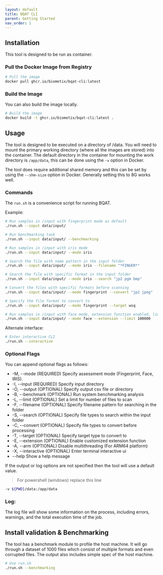 ```yaml
---
layout: default
title: BQAT CLI
parent: Getting Started
nav_order: 1
---
```


## Installation

This tool is designed to be run as container.

### Pull the Docker Image from Registry

``` sh
# Pull the image
docker pull ghcr.io/biometix/bqat-cli:latest
```

### Build the Image

You can also build the image locally.

``` sh
# Build the image
docker build -t ghcr.io/biometix/bqat-cli:latest .
```

## Usage

The tool is designed to be executed on a directory of /data. You will need to mount the primary working directory (where all the images are stored) into the container. The default directory in the container for mounting the work directory is `/app/data`, this can be done using the `-v` option in Docker.

The tool does require additional shared memory and this can be set by using the `--shm-size` option in Docker. Generally setting this to 8G works well.

### Commands

The `run.sh` is a convenience script for running BQAT.

Example:
``` sh
# Run samples in /input with fingerprint mode as default
./run.sh --input data/input/

# Run benchmarking task
./run.sh --input data/input/ --benchmarking

# Run samples in /input with iris mode
./run.sh --input data/input/ --mode iris

# Search the file with name pattern in the input folder
./run.sh --input data/input/ --mode iris --filename "*FINGER*"

# Search the file with specific format in the input folder
./run.sh --input data/input/ --mode iris --search "jp2 pgm bmp"

# Convert the files with specific formats before scanning
./run.sh --input data/input/ --mode fingerprint --convert "jp2 jpeg"

# Specify the file format to convert to
./run.sh --input data/input/ --mode fingerprint --target wsq

# Run samples in /input with face mode, extension function enabled, limit to 100k scan
./run.sh --input data/input/ --mode face --extension --limit 100000
```

Alternate interface:
``` sh
# Enter interactive CLI
./run.sh --interactive
```

### Optional Flags
You can append optional flags as follows:
* -M, --mode         (REQUIRED)  Specify assessment mode (Fingerprint, Face, IRIS).
* -I, --input        (REQUIRED)  Specify input directory
* -O, --output       (OPTIONAL)  Specify output csv file or directory
* -B, --benchmark    (OPTIONAL)  Run system benchmarking analysis
* -L, --limit        (OPTIONAL)  Set a limit for number of files to scan
* -F, --filename     (OPTIONAL)  Specify filename pattern for searching in the folder
* -S, --search       (OPTIONAL)  Specify file types to search within the input folder
* -C, --convert      (OPTIONAL)  Specify file types to convert before processing
* -T, --target       (OPTIONAL)  Specify target type to convert to
* -E, --extension    (OPTIONAL)  Enable customized extension function
* -A, --arm          (OPTIONAL)  Disable multithreading (For ARM64 platform)
* -X, --interactive  (OPTIONAL)  Enter terminal interactive ui
* --help             Show a help message

If the output or log options are not specified then the tool will use a default value.

> For powershell (windows) replace this line
``` sh
-v ${PWD}/data:/app/data
```

### Log:
The log file will show some information on the process, including errors, warnings, and the total execution time of the job.

## Install validation & Benchmarking

The tool has a benchmark module to profile the host machine. It will go through a dataset of 1000 files which consist of multiple formats and even corrupted files. The output also includes simple spec of the host machine.

```sh
# Use run.sh
./run.sh --benchmarking
```
